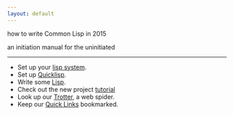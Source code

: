 ```yaml
---
layout: default
---
```


how to write Common Lisp in 2015

an initiation manual for the uninitiated

---

* Set up your [lisp system](./env:lisp-system.html).
* Set up [Quicklisp](./env:quicklisp.html).
* Write some [Lisp](./initial:abcs.html).
* Check out the new project [tutorial](./initial:new-project.html)
* Look up our [Trotter](./examples:trotter-walkthrough.html), a web spider.
* Keep our [Quick Links](./quicklinks.html) bookmarked.
